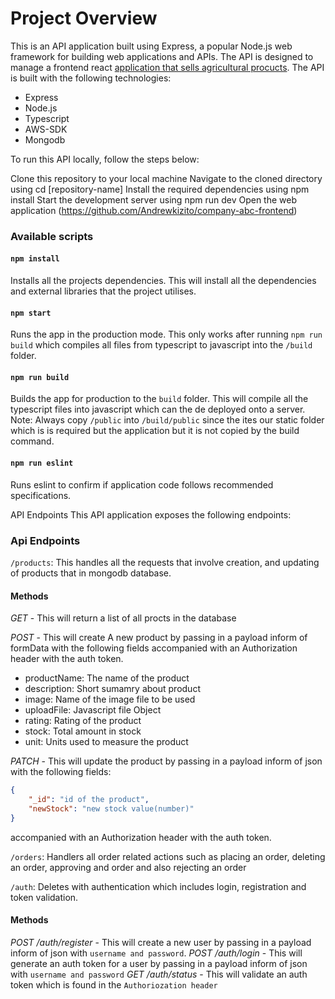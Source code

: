 # Project Overview

This is an API application built using Express, a popular Node.js web framework for building web applications and APIs. The API is designed to manage a frontend react [application that sells agricultural procucts](https://github.com/Andrewkizito/company-abc-frontend). The API is built with the following technologies:

- Express
- Node.js
- Typescript
- AWS-SDK
- Mongodb

To run this API locally, follow the steps below:

Clone this repository to your local machine
Navigate to the cloned directory using cd [repository-name]
Install the required dependencies using npm install
Start the development server using npm run dev
Open the web application (https://github.com/Andrewkizito/company-abc-frontend)

### Available scripts
#### `npm install`

Installs all the projects dependencies.
This will install all the dependencies and external libraries that the project utilises.

#### `npm start`

Runs the app in the production mode.
This only works after running `npm run build` which compiles all files from typescript to javascript into the `/build` folder.

#### `npm run build`

Builds the app for production to the `build` folder.
This will compile all the typescript files into javascript which can the de deployed onto a server.
Note: Always copy `/public` into `/build/public` since the ites our static folder which is is required but the application but it is not copied by the build command.

#### `npm run eslint`
Runs eslint to confirm if application code follows recommended specifications.

API Endpoints
This API application exposes the following endpoints:

### Api Endpoints
`/products`: This handles all the requests that involve creation, and updating of products that in mongodb database.

#### Methods
*GET* - This will return a list of all procts in the database

*POST* - This will create A new product by passing in a payload inform of formData with the following fields accompanied with an Authorization header with the auth token.
- productName: The name of the product
- description: Short sumamry about product
- image: Name of the image file to be used
- uploadFile: Javascript file Object
- rating: Rating of the product
- stock: Total amount in stock
- unit: Units used to measure the product

*PATCH* - This will update the product by passing in a payload inform of json with the following fields:
```json
{
    "_id": "id of the product",
    "newStock": "new stock value(number)"
}
```
accompanied with an Authorization header with the auth token.

`/orders`: Handlers all order related actions such as placing an order, deleting an order, approving and order and also rejecting an order

`/auth`: Deletes with authentication which includes login, registration and token validation.

#### Methods
*POST /auth/register* - This will create a new user by passing in a payload inform of json with `username and password`.
*POST /auth/login* - This will generate an auth token for a user by passing in a payload inform of json with `username and password`
*GET /auth/status* - This will validate an auth token which is found in the `Authoriozation header`